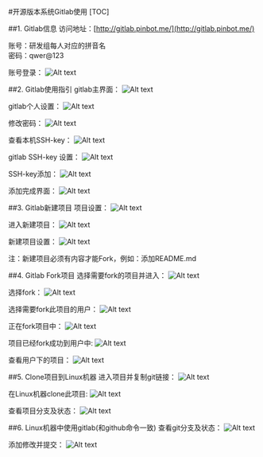 #开源版本系统Gitlab使用
[TOC]

##1. Gitlab信息
访问地址：[http://gitlab.pinbot.me/](http://gitlab.pinbot.me/)

账号：研发组每人对应的拼音名  
密码：qwer@123

账号登录：
![Alt text](./images/gitlab_sign_in.png)

##2. Gitlab使用指引
gitlab主界面：
![Alt text](./images/gitlab_master.png)

gitlab个人设置：
![Alt text](./images/gitlab_profile_settings.png)

修改密码：
![Alt text](./images/gitlab_modify_passwd.png)

查看本机SSH-key：
![Alt text](./images/gitlab_cat_sshKey.png)

gitlab SSH-key 设置：
![Alt text](./images/gitlab_sshkey_settings.png)

SSH-key添加：
![Alt text](./images/gitlab_sshkey_add.png)

添加完成界面：
![Alt text](./images/gitlab_sshkey_addfinal.png)

##3. Gitlab新建项目
项目设置：
![Alt text](./images/gitlab_project_setting.png)

进入新建项目：
![Alt text](./images/gitlab_project_new.png)

新建项目设置：
![Alt text](./images/gitlab_project_netfinal.png)

注：新建项目必须有内容才能Fork，例如：添加README.md

##4. Gitlab Fork项目
选择需要fork的项目并进入：
![Alt text](./images/gitlab_project_fork1.png)

选择fork：
![Alt text](./images/gitlab_project_fork2.png)

选择需要fork此项目的用户：
![Alt text](./images/gitlab_project_fork3.png)

正在fork项目中：
![Alt text](./images/gitlab_project_fork4.png)

项目已经fork成功到用户中:
![Alt text](./images/gitlab_project_fork5.png)

查看用户下的项目：
![Alt text](./images/gitlab_project_fork6.png)

##5. Clone项目到Linux机器
进入项目并复制git链接：
![Alt text](./images/gitlab_project_fork7.png)

在Linux机器clone此项目:
![Alt text](./images/gitlab_project_fork8.png)

查看项目分支及状态：
![Alt text](./images/gitlab_project_fork9.png)

##6. Linux机器中使用gitlab(和github命令一致)
查看git分支及状态：
![Alt text](./images/gitlab_linux_remote.png)

添加修改并提交：
![Alt text](./images/gitlab_linux_add.png)

